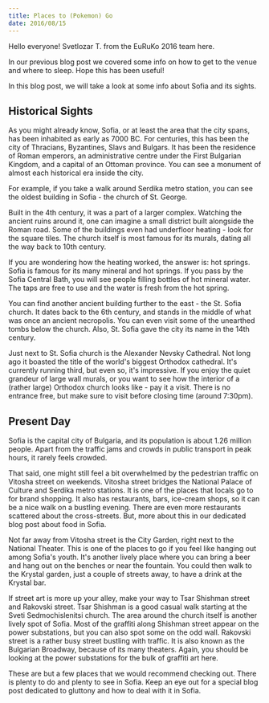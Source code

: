 ```yaml
---
title: Places to (Pokemon) Go
date: 2016/08/15
---
```


Hello everyone! Svetlozar T. from the EuRuKo 2016 team here.

In our previous blog post we covered some info on how to get to the venue and
where to sleep. Hope this has been useful!

In this blog post, we will take a look at some info about Sofia and its sights.

## Historical Sights

As you might already know, Sofia, or at least the area that the city spans, has
been inhabited as early as 7000 BC. For centuries, this has been the city of
Thracians, Byzantines, Slavs and Bulgars. It has been the residence of Roman
emperors, an administrative centre under the First Bulgarian Kingdom, and a
capital of an Ottoman province. You can see a monument of almost each
historical era inside the city.

For example, if you take a walk around Serdika metro station, you can see the
oldest building in Sofia - the church of St. George.

Built in the 4th century, it was a part of a larger complex. Watching the
ancient ruins around it, one can imagine a small district built alongside the
Roman road. Some of the buildings even had underfloor heating - look for the
square tiles. The church itself is most famous for its murals, dating all the
way back to 10th century.

If you are wondering how the heating worked, the answer is: hot springs. Sofia
is famous for its many mineral and hot springs. If you pass by the Sofia
Central Bath, you will see people filling bottles of hot mineral water. The
taps are free to use and the water is fresh from the hot spring.

You can find another ancient building further to the east - the St. Sofia
church. It dates back to the 6th century, and stands in the middle of what was
once an ancient necropolis. You can even visit some of the unearthed tombs
below the church. Also, St. Sofia gave the city its name in the 14th century. 

Just next to St. Sofia church is the Alexander Nevsky Cathedral. Not long ago
it boasted the title of the world's biggest Orthodox cathedral. It's currently
running third, but even so, it's impressive. If you enjoy the quiet grandeur of
large wall murals, or you want to see how the interior of a (rather large)
Orthodox church looks like - pay it a visit. There is no entrance free, but
make sure to visit before closing time (around 7:30pm).

## Present Day

Sofia is the capital city of Bulgaria, and its population is about 1.26 million
people. Apart from the traffic jams and crowds in public transport in peak
hours, it rarely feels crowded.

That said, one might still feel a bit overwhelmed by the pedestrian traffic on
Vitosha street on weekends. Vitosha street bridges the National Palace of
Culture and Serdika metro stations. It is one of the places that locals go to
for brand shopping. It also has restaurants, bars, ice-cream shops, so it can
be a nice walk on a bustling evening. There are even more restaurants scattered
about the cross-streets. But, more about this in our dedicated blog post about
food in Sofia.

Not far away from Vitosha street is the City Garden, right next to the National
Theater. This is one of the places to go if you feel like hanging out among
Sofia's youth. It's another lively place where you can bring a beer and hang
out on the benches or near the fountain. You could then walk to the Krystal
garden, just a couple of streets away, to have a drink at the Krystal bar.

If street art is more up your alley, make your way to Tsar Shishman street and
Rakovski street. Tsar Shishman is a good casual walk starting at the Sveti
Sedmochislenitsi church. The area around the church itself is another lively
spot of Sofia. Most of the graffiti along Shishman street appear on the power
substations, but you can also spot some on the odd wall. Rakovski street is a
rather busy street bustling with traffic. It is also known as the Bulgarian
Broadway, because of its many theaters. Again, you should be looking at the
power substations for the bulk of graffiti art here.

<div id="map"></div>

<script>
  var map;

  function initMap() {
    var markers = [
			{title: 'National Palace of Culture', position: {lat: 42.6847664, lng: 23.3189169}},
			{title: 'St. George', position: {lat: 42.697758, lng: 23.322875}}
		];

    map = new google.maps.Map(document.getElementById('map'), {
			center: markers[1].position,
      scrollwheel: false,
      zoom: 14
    });

		for (var i = 0, len = markers.length; i < len; i++) {
			var marker = markers[i];

			new google.maps.Marker({
				position: marker.position,
				map: map,
				title: marker.title,
				icon: '/images/map-pin.svg'
			});
		}
  }
</script>
<script src="https://maps.googleapis.com/maps/api/js?key=AIzaSyBmQo2_5BXFenNEWdnzaQSV95cMSyeeNFk&callback=initMap" async defer></script>

These are but a few places that we would recommend checking out. There is
plenty to do and plenty to see in Sofia. Keep an eye out for a special blog
post dedicated to gluttony and how to deal with it in Sofia.
